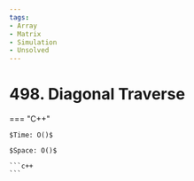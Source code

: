 ```yaml
---
tags:
- Array
- Matrix
- Simulation
- Unsolved
---
```



# 498. Diagonal Traverse

=== "C++"

    $Time: O()$

    $Space: O()$

    ```c++
    ```